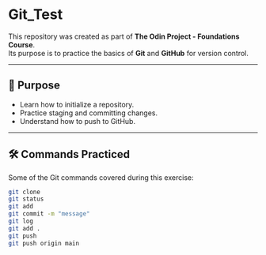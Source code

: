 # Git_Test

This repository was created as part of **The Odin Project - Foundations Course**.  
Its purpose is to practice the basics of **Git** and **GitHub** for version control.

---

## 📌 Purpose
- Learn how to initialize a repository.
- Practice staging and committing changes.
- Understand how to push to GitHub.

---

## 🛠️ Commands Practiced
Some of the Git commands covered during this exercise:

```bash
git clone
git status
git add
git commit -m "message"
git log
git add .
git push
git push origin main